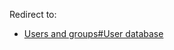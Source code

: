 Redirect to:

*   [Users and groups#User database](/index.php/Users_and_groups#User_database "Users and groups")